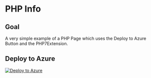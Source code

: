 # PHP Info

## Goal

A very simple example of a PHP Page which uses the Deploy to Azure Button and the PHP7Extension.

## Deploy to Azure

[![Deploy to Azure](http://azuredeploy.net/deploybutton.png)](https://azuredeploy.net/)
